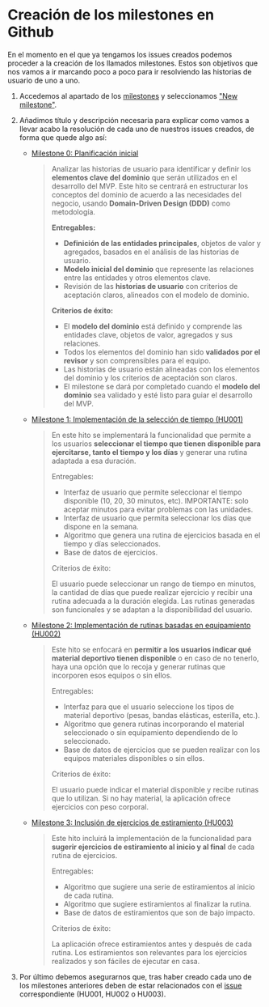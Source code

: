 # Creación de los milestones en Github

En el momento en el que ya tengamos los issues creados podemos proceder a la creación de los llamados milestones. Estos son objetivos que nos vamos a ir marcando poco a poco para ir resolviendo las historias de usuario de uno a uno.

1. Accedemos al apartado de los [milestones](./images/milestones.png) y seleccionamos ["New milestone"](./images/new-milestone.png).

2. Añadimos título y descripción necesaria para explicar como vamos a llevar acabo la resolución de cada uno de nuestros issues creados, de forma que quede algo así:
    - [Milestone 0: Planificación inicial](./images/milestone0.png) 
        
        >
        >Analizar las historias de usuario para identificar y definir los **elementos clave del dominio** que serán utilizados en el desarrollo del MVP. Este hito se centrará en estructurar los conceptos del dominio de acuerdo a las necesidades del negocio, usando **Domain-Driven Design (DDD)** como metodología.
        >
        >**Entregables:**
        >
        >- **Definición de las entidades principales**, objetos de valor y agregados, basados en el análisis de las historias de usuario.
        >- **Modelo inicial del dominio** que represente las relaciones entre las entidades y otros elementos clave.
        >- Revisión de las **historias de usuario** con criterios de aceptación claros, alineados con el modelo de dominio.
        >
        >**Criterios de éxito:**
        >
        >- El **modelo del dominio** está definido y comprende las entidades clave, objetos de valor, agregados y sus relaciones.
        >- Todos los elementos del dominio han sido **validados por el revisor** y son comprensibles para el equipo.
        >- Las historias de usuario están alineadas con los elementos del dominio y los criterios de aceptación son claros.
        >- El milestone se dará por completado cuando el **modelo del dominio** sea validado y esté listo para guiar el desarrollo del MVP.


    - [Milestone 1: Implementación de la selección de tiempo (HU001)](./images/milestone1.png)

        >En este hito se implementará la funcionalidad que permite a los usuarios **seleccionar el tiempo que tienen disponible para ejercitarse, tanto el tiempo y los días** y generar una rutina adaptada a esa duración.
        >
        >Entregables:
        >
        >- Interfaz de usuario que permite seleccionar el tiempo disponible (10, 20, 30 minutos, etc). IMPORTANTE: solo aceptar minutos para evitar problemas con las unidades.
        >- Interfaz de usuario que permita seleccionar los días que dispone en la semana.
        >- Algoritmo que genera una rutina de ejercicios basada en el tiempo y días seleccionados.
        >- Base de datos de ejercicios.
        >
        >Criterios de éxito:
        >
        >El usuario puede seleccionar un rango de tiempo en minutos, la cantidad de días que puede realizar ejercicio y recibir una rutina adecuada a la duración elegida.
        Las rutinas generadas son funcionales y se adaptan a la disponibilidad del usuario.

    - [Milestone 2: Implementación de rutinas basadas en equipamiento (HU002)](./images/milestone2.png)

        >Este hito se enfocará en **permitir a los usuarios indicar qué material deportivo tienen disponible** o en caso de no tenerlo, haya una opción que lo recoja y generar rutinas que incorporen esos equipos o sin ellos.
        >
        >Entregables:
        >
        >- Interfaz para que el usuario seleccione los tipos de material deportivo (pesas, bandas elásticas, esterilla, etc.).
        >- Algoritmo que genera rutinas incorporando el material seleccionado o sin equipamiento dependiendo de lo seleccionado.
        >- Base de datos de ejercicios que se pueden realizar con los equipos materiales disponibles o sin ellos.
        >
        >Criterios de éxito:
        >
        >El usuario puede indicar el material disponible y recibe rutinas que lo utilizan. Si no hay material, la aplicación ofrece ejercicios con peso corporal.

    - [Milestone 3: Inclusión de ejercicios de estiramiento (HU003)](./images/milestone3.png)

        >Este hito incluirá la implementación de la funcionalidad para **sugerir ejercicios de estiramiento al inicio y al final** de cada rutina de ejercicios.
        >
        >Entregables:
        >
        >- Algoritmo que sugiere una serie de estiramientos al inicio de cada rutina.
        >- Algoritmo que sugiere estiramientos al finalizar la rutina.
        >- Base de datos de estiramientos que son de bajo impacto.
        >
        >Criterios de éxito:
        >
        >La aplicación ofrece estiramientos antes y después de cada rutina.
        Los estiramientos son relevantes para los ejercicios realizados y son fáciles de ejecutar en casa.

3. Por último debemos asegurarnos que, tras haber creado cada uno de los milestones anteriores deben de estar relacionados con el [issue](./config-issues.md) correspondiente (HU001, HU002 o HU003).

